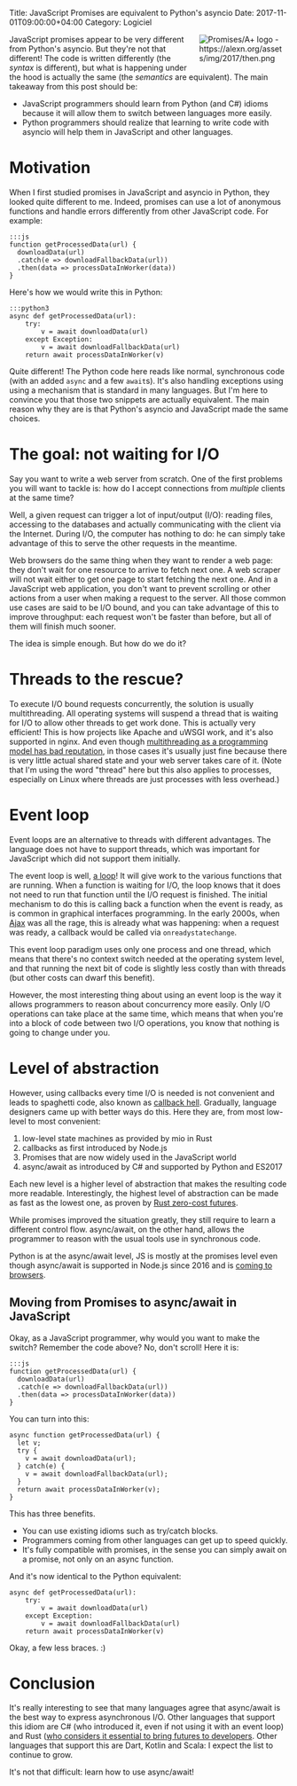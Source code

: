 Title: JavaScript Promises are equivalent to Python's asyncio
Date: 2017-11-01T09:00:00+04:00
Category: Logiciel

<img alt="Promises/A+ logo - https://alexn.org/assets/img/2017/then.png" src="{filename}/images/equivalence_then_logo.png" style="float: right; max-width:30%; max-height: 100px; height:auto; padding: 0 10px 1em 1em"/>

JavaScript promises appear to be very different from Python's asyncio.
But they're not that different! The code is written differently (the
*syntax* is different), but what is happening under the hood is
actually the same (the *semantics* are equivalent). The main takeaway
from this post should be:

 * JavaScript programmers should learn from Python (and C#) idioms
   because it will allow them to switch between languages more easily.
 * Python programmers should realize that learning to write code with
   asyncio will help them in JavaScript and other languages.

# Motivation

When I first studied promises in JavaScript and asyncio in Python,
they looked quite different to me. Indeed, promises can use a lot of
anonymous functions and handle errors differently from other
JavaScript code. For example:

    :::js
    function getProcessedData(url) {
      downloadData(url)
      .catch(e => downloadFallbackData(url))
      .then(data => processDataInWorker(data))
    }

Here's how we would write this in Python:

    :::python3
    async def getProcessedData(url):
        try:
            v = await downloadData(url)
        except Exception:
            v = await downloadFallbackData(url)
        return await processDataInWorker(v)

Quite different! The Python code here reads like normal, synchronous
code (with an added `async` and a few `await`s). It's also handling
exceptions using using a mechanism that is standard in many languages.
But I'm here to convince you that those two snippets are actually
equivalent. The main reason why they are is that Python's asyncio and
JavaScript made the same choices.

# The goal: not waiting for I/O

Say you want to write a web server from scratch. One of the first
problems you will want to tackle is: how do I accept connections from
*multiple* clients at the same time?

Well, a given request can trigger a lot of input/output (I/O): reading
files, accessing to the databases and actually communicating with the
client via the Internet. During I/O, the computer has nothing to do:
he can simply take advantage of this to serve the other requests in
the meantime.

Web browsers do the same thing when they want to render a web page:
they don't wait for one resource to arrive to fetch next one. A web
scraper will not wait either to get one page to start fetching the
next one. And in a JavaScript web application, you don't want to
prevent scrolling or other actions from a user when making a request
to the server. All those common use cases are said to be I/O bound,
and you can take advantage of this to improve throughput: each request
won't be faster than before, but all of them will finish much sooner.

The idea is simple enough. But how do we do it?

# Threads to the rescue?

To execute I/O bound requests concurrently, the solution is usually
multithreading. All operating systems will suspend a thread that is
waiting for I/O to allow other threads to get work done. This is
actually very efficient! This is how projects like Apache and uWSGI
work, and it's also supported in nginx. And even though
[multithreading as a programming model has bad reputation][1], in
those cases it's usually just fine because there is very little actual
shared state and your web server takes care of it. (Note that I'm
using the word "thread" here but this also applies to processes,
especially on Linux where threads are just processes with less
overhead.)

[1]: https://stackoverflow.com/questions/1191553/why-might-threads-be-considered-evil

# Event loop

Event loops are an alternative to threads with different advantages.
The language does not have to support threads, which was important for
JavaScript which did not support them initially.

The event loop is well, [a
loop](https://github.com/AndreLouisCaron/a-tale-of-event-loops)! It
will give work to the various functions that are running. When a
function is waiting for I/O, the loop knows that it does not need to
run that function until the I/O request is finished. The initial
mechanism to do this is calling back a function when the event is
ready, as is common in graphical interfaces programming. In the early
2000s, when [Ajax](https://en.wikipedia.org/wiki/Ajax_(programming))
was all the rage, this is already what was happening: when a request
was ready, a callback would be called via `onreadystatechange`.

This event loop paradigm uses only one process and one thread, which
means that there's no context switch needed at the operating system
level, and that running the next bit of code is slightly less costly
than with threads (but other costs can dwarf this benefit).

However, the most interesting thing about using an event loop is the
way it allows programmers to reason about concurrency more easily.
Only I/O operations can take place at the same time, which means that
when you're into a block of code between two I/O operations, you know
that nothing is going to change under you.

# Level of abstraction

However, using callbacks every time I/O is needed is not convenient
and leads to spaghetti code, also known as [callback
hell](http://callbackhell.com/). Gradually, language designers came up
with better ways do this. Here they are, from most low-level to most
convenient:

 1. low-level state machines as provided by mio in Rust
 1. callbacks as first introduced by Node.js
 1. Promises that are now widely used in the JavaScript world
 1. async/await as introduced by C# and supported by Python and ES2017

Each new level is a higher level of abstraction that makes the
resulting code more readable. Interestingly, the highest level of
abstraction can be made as fast as the lowest one, as proven by [Rust
zero-cost futures](https://aturon.github.io/blog/2016/08/11/futures/).

While promises improved the situation greatly, they still require to
learn a different control flow. async/await, on the other hand, allows
the programmer to reason with the usual tools use in synchronous code.

Python is at the async/await level, JS is mostly at the promises level
even though async/await is supported in Node.js since 2016 and is
[coming to browsers](http://caniuse.com/#feat=async-functions).

## Moving from Promises to async/await in JavaScript

Okay, as a JavaScript programmer, why would you want to make the
switch? Remember the code above? No, don't scroll! Here it is:

    :::js
    function getProcessedData(url) {
      downloadData(url)
      .catch(e => downloadFallbackData(url))
      .then(data => processDataInWorker(data))
    }

You can turn into this:

    async function getProcessedData(url) {
      let v;
      try {
        v = await downloadData(url);
      } catch(e) {
        v = await downloadFallbackData(url);
      }
      return await processDataInWorker(v);
    }

This has three benefits.

 * You can use existing idioms such as try/catch blocks.
 * Programmers coming from other languages can get up to speed
   quickly.
 * It's fully compatible with promises, in the sense you can simply
   await on a promise, not only on an async function.

And it's now identical to the Python equivalent:

    async def getProcessedData(url):
        try:
            v = await downloadData(url)
        except Exception:
            v = await downloadFallbackData(url)
        return await processDataInWorker(v)

Okay, a few less braces. :)

# Conclusion

It's really interesting to see that many languages agree that
async/await is the best way to express asynchronous I/O. Other
languages that support this idiom are C# (who introduced it, even if
not using it with an event loop) and Rust ([who considers it essential
to bring futures to
developers](https://github.com/alexcrichton/futures-await).  Other
languages that support this are Dart, Kotlin and Scala: I expect the
list to continue to grow.

It's not that difficult: learn how to use async/await!

<!-- vim: spelllang=en
-->
